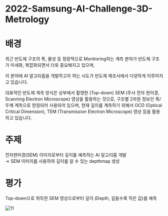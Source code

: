 # 2022-Samsung-AI-Challenge-3D-Metrology



# 배경
최근 반도체 구조의 폭, 물성 등 정량적으로 Monitoring하는 계측 분야가 반도체 구조가 미세화, 복잡화되면서 더욱 중요해지고 있으며, 

이 분야에 AI 알고리즘을 개발하고자 하는 시도가 반도체 제조사에서 다양하게 이루어지고 있습니다.

대표적인 반도체 계측 방식은 상부에서 촬영한 (Top-down) SEM (주사 전자 현미경, Scanning Electron Microscope) 영상을 활용하는 것으로, 구조별 2차원 정보인 폭/두께 계측으로 한정되어 사용되어 있으며, 현재 깊이를 계측하기 위해서 OCD (Optical Critical Dimension), TEM (Transmission Electron Microscope) 영상 등을 활용하고 있습니다.

# 주제
전자현미경(SEM) 이미지로부터 깊이를 예측하는 AI 알고리즘 개발  
→ SEM 이미지를 사용하여 깊이를 알 수 있는 depthmap 생성

# 평가
Top-down으로 취득한 SEM 영상으로부터 깊이 (Depth, 깊을수록 작은 값)를 예측

![11](https://user-images.githubusercontent.com/86766081/192205323-bbbf738c-eae7-44a1-8d0f-cba5dc0d6eeb.png)

